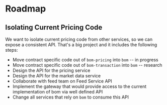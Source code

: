 # Roadmap

## Isolating Current Pricing Code

We want to isolate current pricing code from other services, so we can expose a consistent API. That's a big project and it includes the following steps:

- Move contract specific code out of `bom-pricing` into `bom` -- in progress
- Move contract specific code out of `bom-transaction` into `bom` -- research
- Design the API for the pricing service
- Design the API for the market data service
- Collaborate with feed team on Feed Service API
- Implement the gateway that would provide access to the current implementation of bom via well defined API
- Change all services that rely on `bom` to consume this API


